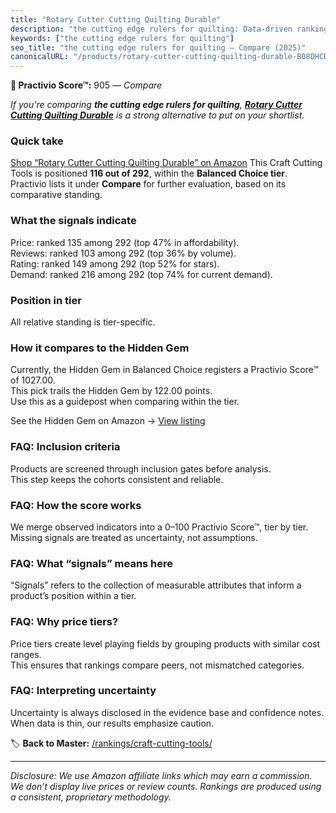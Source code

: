 ```yaml
---
title: "Rotary Cutter Cutting Quilting Durable"
description: "the cutting edge rulers for quilting: Data-driven ranking using the Practivio Score™. Positioned by quality, value, demand, findability, momentum."
keywords: ["the cutting edge rulers for quilting"]
seo_title: "the cutting edge rulers for quilting — Compare (2025)"
canonicalURL: "/products/rotary-cutter-cutting-quilting-durable-B08DHCD5T4/"
---
```


**🛒 Practivio Score™:** 905 — _Compare_


*If you're comparing **the cutting edge rulers for quilting**, **[Rotary Cutter Cutting Quilting Durable](https://www.amazon.com/dp/B08DHCD5T4?tag=practivio-20)** is a strong alternative to put on your shortlist.*
### Quick take
[Shop “Rotary Cutter Cutting Quilting Durable” on Amazon](https://www.amazon.com/dp/B08DHCD5T4?tag=practivio-20)
This Craft Cutting Tools is positioned **116 out of 292**, within the **Balanced Choice tier**.  
Practivio lists it under **Compare** for further evaluation, based on its comparative standing.

### What the signals indicate
Price: ranked 135 among 292 (top 47% in affordability).  
Reviews: ranked 103 among 292 (top 36% by volume).  
Rating: ranked 149 among 292 (top 52% for stars).  
Demand: ranked 216 among 292 (top 74% for current demand).

### Position in tier
All relative standing is tier-specific.

### How it compares to the Hidden Gem
Currently, the Hidden Gem in Balanced Choice registers a Practivio Score™ of 1027.00.  
This pick trails the Hidden Gem by 122.00 points.  
Use this as a guidepost when comparing within the tier.  

See the Hidden Gem on Amazon → [View listing](https://www.amazon.com/dp/B08139Y31N?tag=practivio-20)

### FAQ: Inclusion criteria
Products are screened through inclusion gates before analysis.  
This step keeps the cohorts consistent and reliable.

### FAQ: How the score works
We merge observed indicators into a 0–100 Practivio Score™, tier by tier.  
Missing signals are treated as uncertainty, not assumptions.

### FAQ: What “signals” means here
“Signals” refers to the collection of measurable attributes that inform a product’s position within a tier.

### FAQ: Why price tiers?
Price tiers create level playing fields by grouping products with similar cost ranges.  
This ensures that rankings compare peers, not mismatched categories.

### FAQ: Interpreting uncertainty
Uncertainty is always disclosed in the evidence base and confidence notes.  
When data is thin, our results emphasize caution.

<!-- Missing template for Compare/CompareWithinPriceClass -->


🏷️ **Back to Master:** [/rankings/craft-cutting-tools/](/rankings/craft-cutting-tools/)

---
_Disclosure: We use Amazon affiliate links which may earn a commission. We don’t display live prices or review counts. Rankings are produced using a consistent, proprietary methodology._
